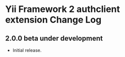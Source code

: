 Yii Framework 2 authclient extension Change Log
===============================================

2.0.0 beta under development
----------------------------

- Initial release.